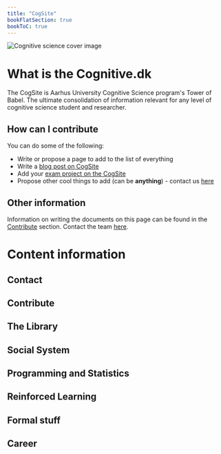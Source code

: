 ```yaml
---
title: "CogSite"
bookFlatSection: true
bookToC: true
---
```


![Cognitive science cover image](../cover.jpg)

# What is the Cognitive.dk

The CogSite is Aarhus University Cognitive Science program's Tower of Babel. The ultimate consolidation of information relevant for any level of cognitive science student and researcher.

## How can I contribute

You can do some of the following:

- Write or propose a page to add to the list of everything
- Write a [blog post on CogSite](./contribute/writing-on-the-cogsite.md)
- Add your [exam project on the CogSite](contribute)
- Propose other cool things to add (can be **anything**) - contact us [here](contact)

## Other information

Information on writing the documents on this page can be found in the [Contribute](./contribute) section.
Contact the team [here](./contact).

# Content information

## Contact

## Contribute

## The Library

## Social System

## Programming and Statistics

## Reinforced Learning

## Formal stuff

## Career

